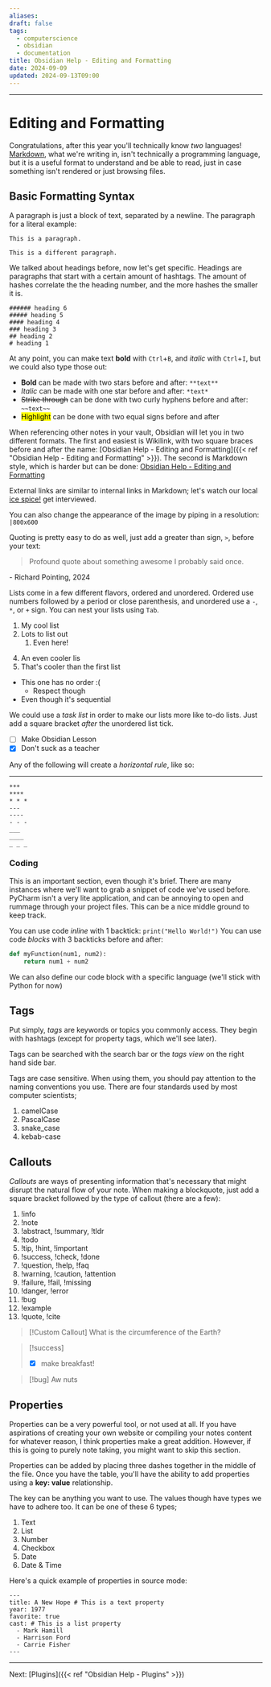 ```yaml
---
aliases: 
draft: false
tags:
  - computerscience
  - obsidian
  - documentation
title: Obsidian Help - Editing and Formatting
date: 2024-09-09
updated: 2024-09-13T09:00
---
```


-------------------------------------------------------------------------------

# Editing and Formatting

Congratulations, after this year you'll technically know *two* languages! [Markdown](https://daringfireball.net/projects/markdown/), what we're writing in, isn't technically a programming language, but it is a useful format to understand and be able to read, just in case something isn't rendered or just browsing files. 

## Basic Formatting Syntax

A paragraph is just a block of text, separated by a newline. The paragraph for a literal example:

```
This is a paragraph. 

This is a different paragraph.
```

We talked about headings before, now let's get specific. Headings are paragraphs that start with a certain amount of hashtags. The amount of hashes correlate the the heading number, and the more hashes the smaller it is.


```
###### heading 6
##### heading 5
#### heading 4
### heading 3
## heading 2
# heading 1
```


At any point, you can make text **bold** with `Ctrl`+`B`, and *italic* with `Ctrl`+`I`, but we could also type those out:

- **Bold** can be made with two stars before and after: `**text**`
- *Italic* can be made with one star before and after: `*text*`
- ~~Strike through~~ can be done with two curly hyphens before and after: `~~text~~`
- <mark>Highlight</mark> can be done with two equal signs before and after

When referencing other notes in your vault, Obsidian will let you in two different formats. The first and easiest is Wikilink, with two square braces before and after the name: [Obsidian Help - Editing and Formatting]({{< ref "Obsidian Help - Editing and Formatting" >}}). The second is Markdown style, which is harder but can be done: [Obsidian Help - Editing and Formatting](Obsidian%20Help%20-%20Editing%20and%20Formatting.md)

External links are similar to internal links in Markdown; let's watch our local [ice spice!](https://www.tiktok.com/@shopcatsshow/video/7410532263668092190) get interviewed.



You can also change the appearance of the image by piping in a resolution: `|800x600`

Quoting is pretty easy to do as well, just add a greater than sign, `>`, before your text:

> Profound quote about something awesome I probably said once. 

\- Richard Pointing, 2024

Lists come in a few different flavors, ordered and unordered. Ordered use numbers followed by a period or close parenthesis, and unordered use a `-`, `*`, or `+` sign. You can nest your lists using `Tab`.


1. My cool list
2. Lots to list out
	1. Even here!

4) An even cooler lis
5) That's cooler than the first list

- This one has no order :(
	- Respect though
- Even though it's sequential

We could use a *task list* in order to make our lists more like to-do lists. Just add a square bracket *after* the unordered list tick.

- [ ] Make Obsidian Lesson
- [x] Don't suck as a teacher

Any of the following will create a *horizontal rule*, like so:

---
```
***
****
* * *
---
----
- - -
___
____
_ _ _
```

### Coding

This is an important section, even though it's brief. There are many instances where we'll want to grab a snippet of code we've used before. PyCharm isn't a very lite application, and can be annoying to open and rummage through your project files. This can be a nice middle ground to keep track.

You can use code *inline* with 1 backtick: `print("Hello World!")`
You can use code *blocks* with 3 backticks before and after:




```python
def myFunction(num1, num2):
	return num1 + num2
```


We can also define our code block with a specific language (we'll stick with Python for now)

## Tags

Put simply, *tags* are keywords or topics you commonly access. They begin with hashtags (except for property tags, which we'll see later).

Tags can be searched with the search bar or the *tags view* on the right hand side bar.

Tags are case sensitive. When using them, you should pay attention to the naming conventions you use. There are four standards used by most computer scientists;

1) camelCase
2) PascalCase
3) snake_case
4) kebab-case


## Callouts

*Callouts* are ways of presenting information that's necessary that might disrupt the natural flow of your note. When making a blockquote, just add a square bracket followed by the type of callout (there are a few):

1. !info
2. !note
3. !abstract, !summary, !tldr
4. !todo
5. !tip, !hint, !important
6. !success, !check, !done
7. !question, !help, !faq
8. !warning, !caution, !attention
9. !failure, !fail, !missing
10. !danger, !error
11. !bug
12. !example
13. !quote, !cite

> [!Custom Callout]
> What is the circumference of the Earth?

> [!success]
> - [x] make breakfast!

> [!bug]
> Aw nuts

## Properties

Properties can be a very powerful tool, or not used at all. If you have aspirations of creating your own website or compiling your notes content for whatever reason, I think properties make a great addition. However, if this is going to purely note taking, you might want to skip this section.

Properties can be added by placing three dashes together in the middle of the file. Once you have the table, you'll have the ability to add properties using a **key: value** relationship. 

The key can be anything you want to use. The values though have types we have to adhere too. It can be one of these 6 types;

1. Text
2. List
3. Number
4. Checkbox
5. Date
6. Date & Time

Here's a quick example of properties in source mode:

```
--- 
title: A New Hope # This is a text property 
year: 1977 
favorite: true 
cast: # This is a list property 
  - Mark Hamill
  - Harrison Ford
  - Carrie Fisher 
---
```


---------------------------------------------------------------
Next: 
[Plugins]({{< ref "Obsidian Help - Plugins" >}}) 
